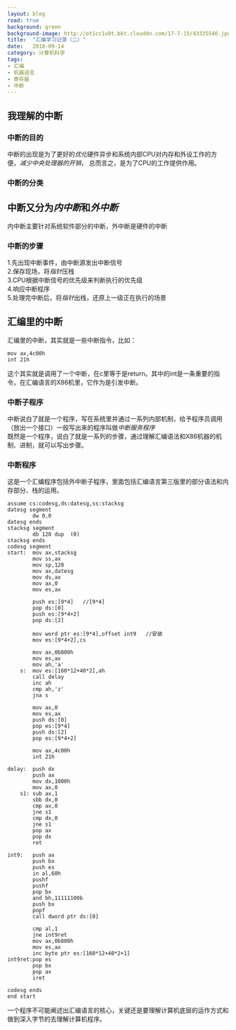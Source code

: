 ```yaml
---
layout: blog
road: true
background: green
background-image: http://ot1cc1u9t.bkt.clouddn.com/17-7-15/43335546.jpg
title:  "汇编学习记录（二）"
date:   2018-09-14
category: 计算机科学
tags:
- 汇编
- 机器语言
- 寄存器
- 中断
---
```

 
  
## 我理解的中断
### 中断的目的
中断的出现是为了更好的*优化*硬件异步和系统内部CPU对内存和外设工作的方便，*减少中央处理器的开销*，
总而言之，是为了CPU的工作提供作用。
### 中断的分类
中断又分为*内中断*和*外中断*
---
内中断主要针对系统软件部分的中断，外中断是硬件的中断

### 中断的步骤
1.先出现中断事件，由中断源发出中断信号  
2.保存现场，将*指针*压栈  
3.CPU根据中断信号的优先级来判断执行的优先级  
4.响应中断程序  
5.处理完中断后，将*指针*出栈，还原上一级正在执行的场景  

## 汇编里的中断
汇编里的中断，其实就是一些中断指令，比如：  
```
mov ax,4c00h  
int 21h
```
这个其实就是调用了一个中断，在c里等于是return。其中的int是一条重要的指令，在汇编语言的X86机里，它作为是引发中断。
### 中断子程序
中断说白了就是一个程序，写在系统里并通过一系列内部机制，给予程序员调用（放出一个接口）一般写出来的程序叫做*中断服务程序*  
既然是一个程序，说白了就是一系列的步骤，通过理解汇编语法和X86机器的机制、进制，就可以写出步骤。

### 中断程序
这是一个汇编程序包括外中断子程序，里面包括汇编语言第三版里的部分语法和内存部分、栈的运用。
```
assume cs:codesg,ds:datesg,ss:stacksg
datesg segment
		dw 0,0
datesg ends
stacksg segment
		db 128 dup  (0)
stacksg ends
codesg segment
start:	mov ax,stacksg
		mov ss,ax
		mov sp,128
		mov ax,datesg
		mov ds,ax
		mov ax,0
		mov es,ax
		
		push es:[9*4]	//[9*4]
		pop ds:[0]
		push es:[9*4+2]
		pop ds:[2]
		
		mov word ptr es:[9*4],offset int9	//安装
		mov es:[9*4+2],cs
		
		mov ax,0b800h
		mov es,ax
		mov ah,'a'
	s:	mov es:[160*12+40*2],ah
		call delay
		inc ah
		cmp ah,'z'
		jna s
		
		mov ax,0
		mov es,ax
		push ds:[0]
		pop es:[9*4]
		push ds:[2]
		pop es:[9*4+2]
		
		mov ax,4c00h
		int 21h
		
delay:	push dx
		push ax
		mov dx,1000h
		mov ax,0
	s1:	sub ax,1
		sbb dx,0
		cmp ax,0
		jne s1
		cmp dx,0
		jne s1
		pop ax
		pop dx
		ret
		
int9:	push ax
		push bx
		push es
		in al,60h
		pushf
		pushf
		pop bx
		and bh,11111100b
		push bx
		popf
		call dword ptr ds:[0]
		
		cmp al,1
		jne int9ret
		mov ax,0b800h
		mov es,ax
		inc byte ptr es:[160*12+40*2+1]
int9ret:pop es
		pop bx
		pop ax
		iret
		
codesg ends
end start  
```
一个程序不可能阐述出汇编语言的核心，关键还是要理解计算机底层的运作方式和做到深入字节的去理解计算机程序。
